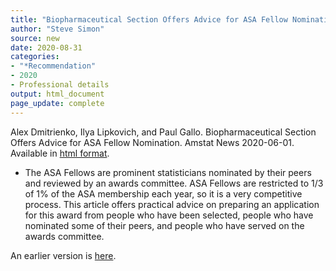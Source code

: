 ```yaml
---
title: "Biopharmaceutical Section Offers Advice for ASA Fellow Nomination"
author: "Steve Simon"
source: new
date: 2020-08-31
categories:
- "*Recommendation"
- 2020
- Professional details
output: html_document
page_update: complete
---
```


Alex Dmitrienko, Ilya Lipkovich, and Paul Gallo. Biopharmaceutical Section Offers Advice for ASA Fellow Nomination. Amstat News 2020-06-01. Available in [html format](https://magazine.amstat.org/blog/2020/06/01/advice-for-asa-fellow-nomination/).

<!---More--->

+ The ASA Fellows are prominent statisticians nominated by their peers and reviewed by an awards committee. ASA Fellows are restricted to 1/3 of 1% of the ASA membership each year, so it is a very competitive process. This article offers practical advice on preparing an application for this award from people who have been selected, people who have nominated some of their peers, and people who have served on the awards committee.

An earlier version is [here][sim2].
 
[sim2]: http://new.pmean.com/asa-fellow-awards/
